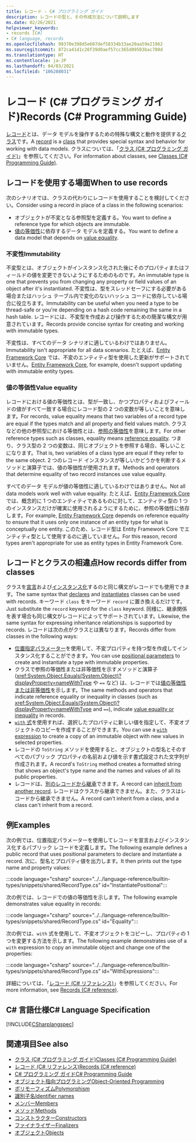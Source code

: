 ```yaml
---
title: レコード - C# プログラミング ガイド
description: レコードの型と、その作成方法について説明します
ms.date: 02/26/2021
helpviewer_keywords:
- records [C#]
- C# language, records
ms.openlocfilehash: 99370e398d5e607def58334b33ae20aa59e21962
ms.sourcegitcommit: 872ca41d1c26f39d0aef57cc365d09503bac780d
ms.translationtype: HT
ms.contentlocale: ja-JP
ms.lasthandoff: 04/03/2021
ms.locfileid: "106288031"
---
```

# <a name="records-c-programming-guide"></a><span data-ttu-id="1f82d-103">レコード (C# プログラミング ガイド)</span><span class="sxs-lookup"><span data-stu-id="1f82d-103">Records (C# Programming Guide)</span></span>

<span data-ttu-id="1f82d-104">[レコード](../../language-reference/builtin-types/record.md)とは、データ モデルを操作するための特殊な構文と動作を提供する[クラス](../../language-reference/keywords/class.md)です。</span><span class="sxs-lookup"><span data-stu-id="1f82d-104">A [record](../../language-reference/builtin-types/record.md) is a [class](../../language-reference/keywords/class.md) that provides special syntax and behavior for working with data models.</span></span> <span data-ttu-id="1f82d-105">クラスについては、「[クラス (C# プログラミング ガイド)](classes.md)」を参照してください。</span><span class="sxs-lookup"><span data-stu-id="1f82d-105">For information about classes, see [Classes (C# Programming Guide)](classes.md).</span></span>

## <a name="when-to-use-records"></a><span data-ttu-id="1f82d-106">レコードを使用する場面</span><span class="sxs-lookup"><span data-stu-id="1f82d-106">When to use records</span></span>

<span data-ttu-id="1f82d-107">次のシナリオでは、クラスの代わりにレコードを使用することを検討してください。</span><span class="sxs-lookup"><span data-stu-id="1f82d-107">Consider using a record in place of a class in the following scenarios:</span></span>

* <span data-ttu-id="1f82d-108">オブジェクトが不変となる参照型を定義する。</span><span class="sxs-lookup"><span data-stu-id="1f82d-108">You want to define a reference type for which objects are immutable.</span></span>
* <span data-ttu-id="1f82d-109">[値の等価性](../statements-expressions-operators/equality-comparisons.md#value-equality)に依存するデータ モデルを定義する。</span><span class="sxs-lookup"><span data-stu-id="1f82d-109">You want to define a data model that depends on [value equality](../statements-expressions-operators/equality-comparisons.md#value-equality).</span></span>

### <a name="immutability"></a><span data-ttu-id="1f82d-110">不変性</span><span class="sxs-lookup"><span data-stu-id="1f82d-110">Immutability</span></span>

<span data-ttu-id="1f82d-111">不変型とは、オブジェクトがインスタンス化された後にそのプロパティまたはフィールドの値を変更できないようにするためのものです。</span><span class="sxs-lookup"><span data-stu-id="1f82d-111">An immutable type is one that prevents you from changing any property or field values of an object after it's instantiated.</span></span> <span data-ttu-id="1f82d-112">不変性は、型をスレッドセーフにする必要がある場合またはハッシュ テーブル内で変化のないハッシュ コードに依存している場合に役立ちます。</span><span class="sxs-lookup"><span data-stu-id="1f82d-112">Immutability can be useful when you need a type to be thread-safe or you're depending on a hash code remaining the same in a hash table.</span></span> <span data-ttu-id="1f82d-113">レコードには、不変型を作成および操作するための簡潔な構文が用意されています。</span><span class="sxs-lookup"><span data-stu-id="1f82d-113">Records provide concise syntax for creating and working with immutable types.</span></span>

<span data-ttu-id="1f82d-114">不変性は、すべてのデータ シナリオに適しているわけではありません。</span><span class="sxs-lookup"><span data-stu-id="1f82d-114">Immutability isn't appropriate for all data scenarios.</span></span> <span data-ttu-id="1f82d-115">たとえば、[Entity Framework Core](/ef/core/) では、不変のエンティティ型を使用した更新がサポートされていません。</span><span class="sxs-lookup"><span data-stu-id="1f82d-115">[Entity Framework Core](/ef/core/), for example, doesn't support updating with immutable entity types.</span></span>

### <a name="value-equality"></a><span data-ttu-id="1f82d-116">値の等価性</span><span class="sxs-lookup"><span data-stu-id="1f82d-116">Value equality</span></span>

<span data-ttu-id="1f82d-117">レコードにおける値の等価性とは、型が一致し、かつプロパティおよびフィールドの値がすべて一致する場合にレコード型の 2 つの変数が等しいことを意味します。</span><span class="sxs-lookup"><span data-stu-id="1f82d-117">For records, value equality means that two variables of a record type are equal if the types match and all property and field values match.</span></span> <span data-ttu-id="1f82d-118">クラスなどの他の参照型における等価性とは、[参照の等価性](../statements-expressions-operators/equality-comparisons.md#reference-equality)を意味します。</span><span class="sxs-lookup"><span data-stu-id="1f82d-118">For other reference types such as classes, equality means [reference equality](../statements-expressions-operators/equality-comparisons.md#reference-equality).</span></span> <span data-ttu-id="1f82d-119">つまり、クラス型の 2 つの変数は、同じオブジェクトを参照する場合、等しいことになります。</span><span class="sxs-lookup"><span data-stu-id="1f82d-119">That is, two variables of a class type are equal if they refer to the same object.</span></span> <span data-ttu-id="1f82d-120">2 つのレコード インスタンスが等しいかどうかを判断するメソッドと演算子では、値の等価性が使用されます。</span><span class="sxs-lookup"><span data-stu-id="1f82d-120">Methods and operators that determine equality of two record instances use value equality.</span></span>

<span data-ttu-id="1f82d-121">すべてのデータ モデルが値の等価性に適しているわけではありません。</span><span class="sxs-lookup"><span data-stu-id="1f82d-121">Not all data models work well with value equality.</span></span> <span data-ttu-id="1f82d-122">たとえば、[Entity Framework Core](/ef/core/) では、概念的に 1 つのエンティティであるものに対して、エンティティ型の 1 つのインスタンスだけが確実に使用されるようにするために、参照の等価性に依存します。</span><span class="sxs-lookup"><span data-stu-id="1f82d-122">For example, [Entity Framework Core](/ef/core/) depends on reference equality to ensure that it uses only one instance of an entity type for what is conceptually one entity.</span></span> <span data-ttu-id="1f82d-123">このため、レコード型は Entity Framework Core でエンティティ型として使用するのに適していません。</span><span class="sxs-lookup"><span data-stu-id="1f82d-123">For this reason, record types aren't appropriate for use as entity types in Entity Framework Core.</span></span>

## <a name="how-records-differ-from-classes"></a><span data-ttu-id="1f82d-124">レコードとクラスの相違点</span><span class="sxs-lookup"><span data-stu-id="1f82d-124">How records differ from classes</span></span>

<span data-ttu-id="1f82d-125">クラスを[宣言](classes.md#declaring-classes)および[インスタンス化](classes.md#creating-objects)するのと同じ構文がレコードでも使用できます。</span><span class="sxs-lookup"><span data-stu-id="1f82d-125">The same syntax that [declares](classes.md#declaring-classes) and [instantiates](classes.md#creating-objects) classes can be used with records.</span></span> <span data-ttu-id="1f82d-126">キーワード `class` をキーワード `record` に置き換えるだけです。</span><span class="sxs-lookup"><span data-stu-id="1f82d-126">Just substitute the `record` keyword for the `class` keyword.</span></span> <span data-ttu-id="1f82d-127">同様に、継承関係を表す場合も同じ構文がレコードによってサポートされています。</span><span class="sxs-lookup"><span data-stu-id="1f82d-127">Likewise, the same syntax for expressing inheritance relationships is supported by records.</span></span> <span data-ttu-id="1f82d-128">レコードは次の点がクラスとは異なります。</span><span class="sxs-lookup"><span data-stu-id="1f82d-128">Records differ from classes in the following ways:</span></span>

* <span data-ttu-id="1f82d-129">[位置指定パラメーター](../../language-reference/builtin-types/record.md#positional-syntax-for-property-definition)を使用して、不変プロパティを持つ型を作成してインスタンス化することができます。</span><span class="sxs-lookup"><span data-stu-id="1f82d-129">You can use [positional parameters](../../language-reference/builtin-types/record.md#positional-syntax-for-property-definition) to create and instantiate a type with immutable properties.</span></span>
* <span data-ttu-id="1f82d-130">クラスで参照の等価性または非等価性を示すメソッドと演算子 (<xref:System.Object.Equals(System.Object)?displayProperty=nameWithType> や `==` など) は、レコードでは[値の等価性または非等価性](../../language-reference/builtin-types/record.md#value-equality)を示します。</span><span class="sxs-lookup"><span data-stu-id="1f82d-130">The same methods and operators that indicate reference equality or inequality in classes (such as <xref:System.Object.Equals(System.Object)?displayProperty=nameWithType> and `==`), indicate [value equality or inequality](../../language-reference/builtin-types/record.md#value-equality) in records.</span></span>
* <span data-ttu-id="1f82d-131">[`with` 式](../../language-reference/builtin-types/record.md#nondestructive-mutation)を使用すれば、選択したプロパティに新しい値を指定して、不変オブジェクトのコピーを作成することができます。</span><span class="sxs-lookup"><span data-stu-id="1f82d-131">You can use a [`with` expression](../../language-reference/builtin-types/record.md#nondestructive-mutation) to create a copy of an immutable object with new values in selected properties.</span></span>
* <span data-ttu-id="1f82d-132">レコードの `ToString` メソッドを使用すると、オブジェクトの型名とそのすべてのパブリック プロパティの名前および値を示す書式設定された文字列が作成されます。</span><span class="sxs-lookup"><span data-stu-id="1f82d-132">A record's `ToString` method creates a formatted string that shows an object's type name and the names and values of all its public properties.</span></span>
* <span data-ttu-id="1f82d-133">レコードは、[別のレコードから継承](../../language-reference/builtin-types/record.md#inheritance)できます。</span><span class="sxs-lookup"><span data-stu-id="1f82d-133">A record can [inherit from another record](../../language-reference/builtin-types/record.md#inheritance).</span></span> <span data-ttu-id="1f82d-134">レコードはクラスから継承できません。また、クラスはレコードから継承できません。</span><span class="sxs-lookup"><span data-stu-id="1f82d-134">A record can't inherit from a class, and a class can't inherit from a record.</span></span>

## <a name="examples"></a><span data-ttu-id="1f82d-135">例</span><span class="sxs-lookup"><span data-stu-id="1f82d-135">Examples</span></span>

<span data-ttu-id="1f82d-136">次の例では、位置指定パラメーターを使用してレコードを宣言およびインスタンス化するパブリック レコードを定義します。</span><span class="sxs-lookup"><span data-stu-id="1f82d-136">The following example defines a public record that uses positional parameters to declare and instantiate a record.</span></span> <span data-ttu-id="1f82d-137">次に、型名とプロパティ値を出力します。</span><span class="sxs-lookup"><span data-stu-id="1f82d-137">It then prints out the type name and property values:</span></span>

:::code language="csharp" source="../../language-reference/builtin-types/snippets/shared/RecordType.cs" id="InstantiatePositional":::

<span data-ttu-id="1f82d-138">次の例では、レコードでの値の等価性を示します。</span><span class="sxs-lookup"><span data-stu-id="1f82d-138">The following example demonstrates value equality in records:</span></span>

:::code language="csharp" source="../../language-reference/builtin-types/snippets/shared/RecordType.cs" id="Equality":::

<span data-ttu-id="1f82d-139">次の例では、`with` 式を使用して、不変オブジェクトをコピーし、プロパティの 1 つを変更する方法を示します。</span><span class="sxs-lookup"><span data-stu-id="1f82d-139">The following example demonstrates use of a `with` expression to copy an immutable object and change one of the properties:</span></span>

:::code language="csharp" source="../../language-reference/builtin-types/snippets/shared/RecordType.cs" id="WithExpressions":::

<span data-ttu-id="1f82d-140">詳細については、「[レコード (C# リファレンス)](../../language-reference/builtin-types/record.md)」を参照してください。</span><span class="sxs-lookup"><span data-stu-id="1f82d-140">For more information, see [Records (C# reference)](../../language-reference/builtin-types/record.md).</span></span>
  
## <a name="c-language-specification"></a><span data-ttu-id="1f82d-141">C# 言語仕様</span><span class="sxs-lookup"><span data-stu-id="1f82d-141">C# Language Specification</span></span>

[!INCLUDE[CSharplangspec](~/includes/csharplangspec-md.md)]  
  
## <a name="see-also"></a><span data-ttu-id="1f82d-142">関連項目</span><span class="sxs-lookup"><span data-stu-id="1f82d-142">See also</span></span>

- [<span data-ttu-id="1f82d-143">クラス (C# プログラミング ガイド)</span><span class="sxs-lookup"><span data-stu-id="1f82d-143">Classes (C# Programming Guide)</span></span>](classes.md)
- [<span data-ttu-id="1f82d-144">レコード (C# リファレンス)</span><span class="sxs-lookup"><span data-stu-id="1f82d-144">Records (C# reference)</span></span>](../../language-reference/builtin-types/record.md)
- [<span data-ttu-id="1f82d-145">C# プログラミング ガイド</span><span class="sxs-lookup"><span data-stu-id="1f82d-145">C# Programming Guide</span></span>](../index.md)
- [<span data-ttu-id="1f82d-146">オブジェクト指向プログラミング</span><span class="sxs-lookup"><span data-stu-id="1f82d-146">Object-Oriented Programming</span></span>](../../tutorials/intro-to-csharp/object-oriented-programming.md)
- [<span data-ttu-id="1f82d-147">ポリモーフィズム</span><span class="sxs-lookup"><span data-stu-id="1f82d-147">Polymorphism</span></span>](polymorphism.md)
- [<span data-ttu-id="1f82d-148">識別子名</span><span class="sxs-lookup"><span data-stu-id="1f82d-148">Identifier names</span></span>](../inside-a-program/identifier-names.md)
- [<span data-ttu-id="1f82d-149">メンバー</span><span class="sxs-lookup"><span data-stu-id="1f82d-149">Members</span></span>](members.md)
- [<span data-ttu-id="1f82d-150">メソッド</span><span class="sxs-lookup"><span data-stu-id="1f82d-150">Methods</span></span>](methods.md)
- [<span data-ttu-id="1f82d-151">コンストラクター</span><span class="sxs-lookup"><span data-stu-id="1f82d-151">Constructors</span></span>](constructors.md)
- [<span data-ttu-id="1f82d-152">ファイナライザー</span><span class="sxs-lookup"><span data-stu-id="1f82d-152">Finalizers</span></span>](destructors.md)
- [<span data-ttu-id="1f82d-153">オブジェクト</span><span class="sxs-lookup"><span data-stu-id="1f82d-153">Objects</span></span>](objects.md)
